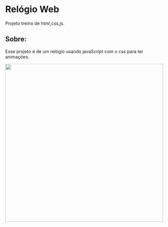 <h1>Relógio Web</h1>
<p>Projeto treino de html,css,js.</p>
<h2>Sobre:</h2>
<p>Esse projeto é de um relógio usando javaScript com o css para ter animações.</p>

<img src="https://user-images.githubusercontent.com/72951026/165782737-7ec3a7b6-c526-4627-b24d-d81a1e77950f.png" width=500px>

